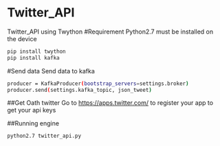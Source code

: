 # Twitter_API
Twitter_API using Twython
#Requirement
Python2.7 must be installed on the device
```bash
pip install twython 
pip install kafka 
```
#Send data
Send data to kafka 
```bash
producer = KafkaProducer(bootstrap_servers=settings.broker)
producer.send(settings.kafka_topic, json_tweet)
```                                    
##Get Oath twitter
Go to https://apps.twitter.com/ to register your app to get your api keys

##Running engine
```bash
python2.7 twitter_api.py
```
